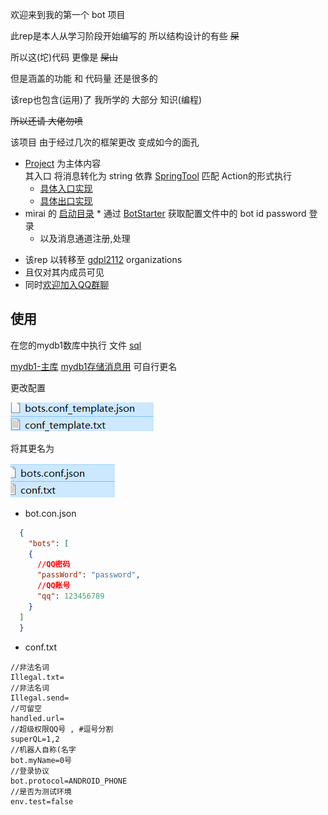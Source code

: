 欢迎来到我的第一个 bot 项目

此rep是本人从学习阶段开始编写的 所以结构设计的有些 ~~屎~~

所以这(坨)代码 更像是 ~~屎山~~

但是涵盖的功能 和 代码量 还是很多的

该rep也包含(运用)了 我所学的 大部分 知识(编程)

~~所以还请 大佬勿喷~~

该项目 由于经过几次的框架更改 变成如今的面孔

* [Project](https://github.com/gdpl2112/mirai-bot-first-src/tree/master/main/java/Project)
  为主体内容 <br>
  其入口 将消息转化为 string 依靠 [SpringTool](https://github.com/Kloping/my-spring-tool) 匹配 Action的形式执行<br>
  * [具体入口实现](https://github.com/gdpl2112/mirai-bot-first-src/blob/master/main/java/io/github/kloping/Mirai/Main/Handlers/MyHandler.java)
  * [具体出口实现](https://github.com/gdpl2112/mirai-bot-first-src/blob/master/main/java/io/github/kloping/Mirai/Main/Resource.java)
* mirai 的 [启动目录](https://github.com/gdpl2112/mirai-bot-first-src/blob/master/main/java/io/github/kloping/Mirai/Main/)
  *
  通过 [BotStarter](https://github.com/gdpl2112/mirai-bot-first-src/blob/master/main/java/io/github/kloping/Mirai/Main/BotStarter.java)
  获取配置文件中的 bot id password 登录
  * 以及消息通道注册,处理

- 该rep 以转移至 [gdpl2112](https://github.com/gdpl2112) organizations
- 且仅对其内成员可见
- 同时[欢迎加入QQ群聊](https://jq.qq.com/?_wv=1027&k=30zOUA9B)

## 使用

在您的mydb1数库中执行 文件 [sql](https://gitee.com/kloping/mirai-bot-first/blob/master/sql/init.sql)

[mydb1-主库](https://gitee.com/kloping/mirai-bot-first/blob/master/application.yml#L3)
[mydb1存储消息用](https://gitee.com/kloping/mirai-bot-first/blob/master/spring/conf/application0.yml)
可自行更名

更改配置

![](imgs/img.png)

将其更名为

![](imgs/img_1.png)

- bot.con.json

```json  
  {
    "bots": [
    {
      //QQ密码
      "passWord": "password",
      //QQ账号
      "qq": 123456789
    }
  ]
  }
```

- conf.txt

```text
//非法名词
Illegal.txt=
//非法名词
Illegal.send=
//可留空
handled.url=
//超级权限QQ号 , #逗号分割
superQL=1,2
//机器人自称(名字 
bot.myName=0号
//登录协议
bot.protocol=ANDROID_PHONE
//是否为测试环境
env.test=false
```

